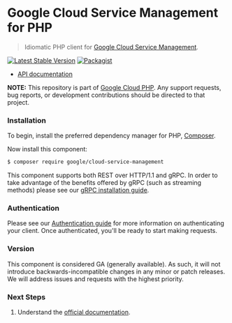 # Google Cloud Service Management for PHP

> Idiomatic PHP client for [Google Cloud Service Management](https://cloud.google.com/service-management).

[![Latest Stable Version](https://poser.pugx.org/google/cloud-service-management/v/stable)](https://packagist.org/packages/google/cloud-service-management) [![Packagist](https://img.shields.io/packagist/dm/google/cloud-service-management.svg)](https://packagist.org/packages/google/cloud-service-management)

* [API documentation](https://cloud.google.com/php/docs/reference/cloud-service-management/latest)

**NOTE:** This repository is part of [Google Cloud PHP](https://github.com/googleapis/google-cloud-php). Any
support requests, bug reports, or development contributions should be directed to
that project.

### Installation

To begin, install the preferred dependency manager for PHP, [Composer](https://getcomposer.org/).

Now install this component:

```sh
$ composer require google/cloud-service-management
```

This component supports both REST over HTTP/1.1 and gRPC. In order to take advantage of the benefits offered by gRPC (such as streaming methods)
please see our [gRPC installation guide](https://cloud.google.com/php/grpc).

### Authentication

Please see our [Authentication guide](https://github.com/googleapis/google-cloud-php/blob/main/AUTHENTICATION.md) for more information
on authenticating your client. Once authenticated, you'll be ready to start making requests.

### Version

This component is considered GA (generally available). As such, it will not introduce backwards-incompatible changes in
any minor or patch releases. We will address issues and requests with the highest priority.

### Next Steps

1. Understand the [official documentation](https://cloud.google.com/service-management/docs).
